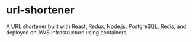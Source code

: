 # url-shortener
A URL shortener built with React, Redux, Node.js, PostgreSQL, Redis, and deployed on AWS infrastructure using containers
